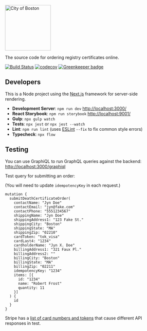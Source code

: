 <img src="https://cloud.githubusercontent.com/assets/9234/19400090/8c20c53c-9222-11e6-937c-02bce55e5301.png" alt="City of Boston" width="150" />

The source code for ordering registry certificates online.

[![Build Status](https://travis-ci.org/CityOfBoston/registry-certs.svg?branch=develop)](https://travis-ci.org/CityOfBoston/registry-certs)
[![codecov](https://codecov.io/gh/CityOfBoston/registry-certs/branch/develop/graph/badge.svg)](https://codecov.io/gh/CityOfBoston/registry-certs)
[![Greenkeeper badge](https://badges.greenkeeper.io/CityOfBoston/registry-certs.svg)](https://greenkeeper.io/)

## Developers

This is a Node project using the [Next.js](https://github.com/zeit/next.js/)
framework for server-side rendering.

 * **Development Server**: `npm run dev` <http://localhost:3000/>
 * **React Storybook**: `npm run storybook` <http://localhost:9001/>
 * **Gulp**: `npx gulp watch`
 * **Tests**: `npx jest` or `npx jest --watch`
 * **Lint**: `npm run lint` (uses [ESLint](http://eslint.org/) `--fix` to fix common style errors)
 * **Typecheck**: `npx flow`

 ## Testing

You can use GraphiQL to run GraphQL queries against the backend: <http://localhost:3000/graphiql>

Test query for submitting an order:

(You will need to update `idempotencyKey` in each request.)

```
mutation {
  submitDeathCertificateOrder(
    contactName: "Jyn Doe"
    contactEmail: "jyn@fake.com"
    contactPhone: "5551234567"
    shippingName: "Jyn Doe"
    shippingAddress1: "123 Fake St."
    shippingCity: "Boston"
    shippingState: "MA"
    shippingZip: "02210"
    cardToken: "tok_visa"
    cardLast4: "1234"
    cardholderName: "Jyn X. Doe"
    billingAddress1: "321 Faux Pl."
    billingAddress2: ""
    billingCity: "Boston"
    billingState: "MA"
    billingZip: "02211"
    idempotencyKey: "1234"
    items: [{
      id: "1234"
      name: "Robert Frost"
      quantity: 11
    }]
  ) {
    id
  } 
}
 ```

 Stripe has a [list of card numbers and
 tokens](https://stripe.com/docs/testing#cards) that cause different API
 responses in test.
